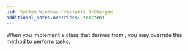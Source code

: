```yaml
---
uid: System.Windows.Freezable.OnChanged
additional_notes.overrides: *content
---
```


<p>When you implement a class that derives from <xref href="System.Windows.Freezable"></xref>, you may override this method to perform tasks.</p>


